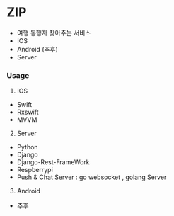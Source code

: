 # ZIP

- 여행 동행자 찾아주는 서비스
- IOS
- Android (추후)
- Server 



### Usage
1. IOS
- Swift
- Rxswift
- MVVM

2. Server
- Python
- Django
- Django-Rest-FrameWork
- Respberrypi
- Push & Chat Server : go websocket , golang Server

3. Android 
- 추후 

